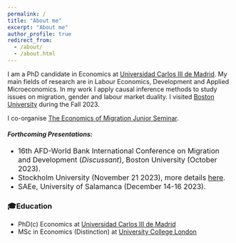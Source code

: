 ```yaml
---
permalink: /
title: "About me"
excerpt: "About me"
author_profile: true
redirect_from: 
  - /about/
  - /about.html
---
```

I am a PhD candidate in Economics at [Universidad Carlos III de Madrid](https://economics.uc3m.es). My main fields of research are in Labour Economics, Development and Applied Microeconomics. In my work I apply causal inference methods to study issues on migration, gender and labour market duality. I visited [Boston University](https://www.bu.edu/econ/) during the Fall 2023.

I co-organise [The Economics of Migration Junior Seminar](https://sites.google.com/view/the-economics-of-migration/home).


#### **_Forthcoming Presentations:_**

- <span style="font-size: 16px;">16th AFD-World Bank International Conference on Migration and Development (_Discussant_), Boston University (October 2023).</span>
- <span style="font-size: 16px;">Stockholm University (November 21 2023), more details [here](https://www.su.se/department-of-economics/calendar/brown-bag-seminar-mar%C3%ADa-alexandra-castellanos-universidad-carlos-iii-de-madrid-1.671584).</span>
- <span style="font-size: 16px;">SAEe, University of Salamanca (December 14-16 2023).</span>

### 🎓Education
- PhD(c) Economics at [Universidad Carlos III de Madrid](https://economics.uc3m.es) 
- MSc in Economics (Distinction) at [University College London](https://www.ucl.ac.uk/economics/ucl-department-economics) 


